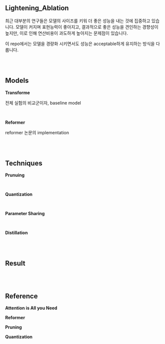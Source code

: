 ## Lightening_Ablation

최근 대부분의 연구들은 모델의 사이즈를 키워 더 좋은 성능을 내는 것에 집중하고 있습니다. 모델이 커지며 표현능력이 좋아지고, 결과적으로 좋은 성능을 견인하는 경향성이 높지만, 이로 인해 연산비용이 과도하게 높아지는 문제점이 있습니다. 

이 repo에서는 모델을 경량화 시키면서도 성능은 acceptable하게 유지하는 방식을 다룹니다.

<br>
<br>

## Models

**Transforme**

전체 실험의 비교군이자, baseline model

<br>

**Reformer**

reformer 논문의 implementation

<br>
<br>

## Techniques

**Prunuing**

<br>

**Quantization**

<br>

**Parameter Sharing**

<br>

**Distillation**

<br>
<br>

## Result

<br>
<br>

## Reference
**Attention is All you Need**

**Reformer**

**Pruning**

**Quantization**
<br>
